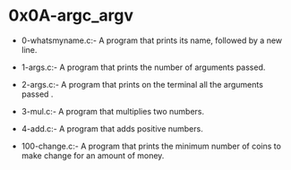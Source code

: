 # 0x0A-argc_argv

- 0-whatsmyname.c:- A program that prints its name, followed by a new line.

- 1-args.c:- A program that prints the number of arguments passed.

- 2-args.c:- A program that prints on the terminal all the arguments passed .

- 3-mul.c:- A program that multiplies two numbers.

- 4-add.c:- A program that adds positive numbers.

- 100-change.c:- A program that prints the minimum number of coins to make change for an amount of money.
